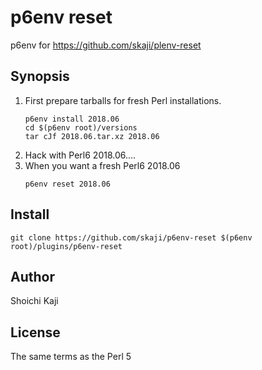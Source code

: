 # p6env reset

p6env for https://github.com/skaji/plenv-reset

## Synopsis

1. First prepare tarballs for fresh Perl installations.
    ```
    p6env install 2018.06
    cd $(p6env root)/versions
    tar cJf 2018.06.tar.xz 2018.06
    ```
2. Hack with Perl6 2018.06....
3. When you want a fresh Perl6 2018.06
    ```
    p6env reset 2018.06
    ```

## Install

```
git clone https://github.com/skaji/p6env-reset $(p6env root)/plugins/p6env-reset
```

## Author

Shoichi Kaji

## License

The same terms as the Perl 5
